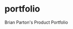 # portfolio
 Brian Parton's Product Portfolio
<!-- Deployment Retry Trigger -->
<!-- Deployment Retry Trigger -->
<!-- Deployment Retry Trigger -->
